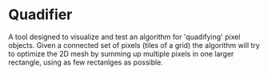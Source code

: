 # Quadifier
A tool designed to visualize and test an algorithm for 'quadifying' pixel objects.
Given a connected set of pixels (tiles of a grid) the algorithm will try to optimize the 2D mesh by summing up
multiple pixels in one larger rectangle, using as few rectanlges as possible.
